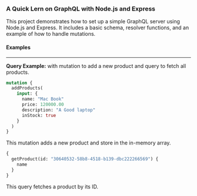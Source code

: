 ### A Quick Lern on GraphQL with Node.js and Express

This project demonstrates how to set up a simple GraphQL server using Node.js and Express. It includes a basic schema, resolver functions, and an example of how to handle mutations.

#### Examples

---

**Query Example:** with mutation to add a new product and query to fetch all products.

```graphql
mutation {
  addProducts(
    input: {
      name: "Mac Book"
      price: 120000.00
      description: "A Good laptop"
      inStock: true
    }
  )
}
```

This mutation adds a new product and store in the in-memory array.

```graphql
{
  getProduct(id: "30640532-58b8-4518-b139-dbc222266569") {
    name
  }
}
```

This query fetches a product by its ID.
